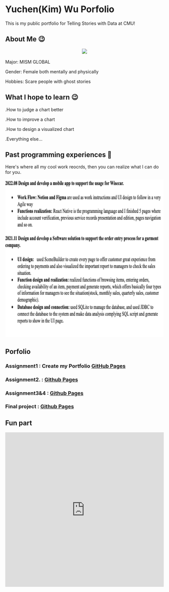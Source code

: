   
# Yuchen(Kim) Wu Porfolio
  This is my public portfolio for Telling Stories with Data at CMU!
  
## About Me 😉

<p align="center">
  <img src="https://i.imgur.com/o98Do9y.jpg" height=500 >
</p>


Major: MISM GLOBAL

Gender: Female both mentally and physically

Hobbies: Scare people with ghost stories


## What I hope to learn 😉
.How to judge a chart better

.How to improve a chart

.How to design a visualized chart

.Everything else...

## Past programming experiences 🤩
Here's where all my cool work reocrds, then you can realize what I can do for you.

<p align="center">
  <img src="programrecords.png" height=500>
</p>


## Porfolio
### Assignment1 : Create my Portfolio    [GitHub Pages](https://kimgogowow.github.io/portfolio/) 

### Assignment2. :  [Github Pages](assignment2.md)

### Assignment3&4 : [Github Pages](https://github.com/kimgogowow/portfolio/blob/c03f8ab08df41245184c4c7d0ace2644448481ed/assignments%203&4.md)

### Final project : [Github Pages](https://github.com/kimgogowow/portfolio/blob/7fd1e50a1ca3d408a177ee746bc0af0a519751b1/FinalProject_yuchenw3.md)



## Fun part
<iframe title="[ Kim's life Map ] (Copy)" aria-label="Locator maps" id="datawrapper-chart-ItgMY" src="https://datawrapper.dwcdn.net/ItgMY/1/" scrolling="no" frameborder="0" style="width: 0; min-width: 100% !important; border: none;" height="489"></iframe><script type="text/javascript">!function(){"use strict";window.addEventListener("message",(function(e){if(void 0!==e.data["datawrapper-height"]){var t=document.querySelectorAll("iframe");for(var a in e.data["datawrapper-height"])for(var r=0;r<t.length;r++){if(t[r].contentWindow===e.source)t[r].style.height=e.data["datawrapper-height"][a]+"px"}}}))}();
</script>

